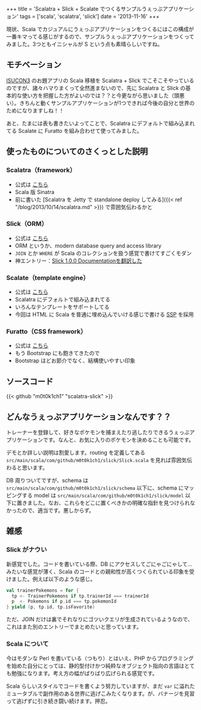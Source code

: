 +++
title = 'Scalatra + Slick + Scalate でつくるサンプルうぇっぶアプリケーション'
tags = ['scala', 'scalatra', 'slick']
date = '2013-11-16'
+++

現状、Scala でカジュアルにうぇっぶアプリケーションをつくるにはこの構成が一番キマってる感じがするので、サンプルうぇっぶアプリケーションをつくってみました。3つともイニシャルが S という点も素晴らしいですね。

<!--more-->

## モチベーション

[ISUCON3](http://isucon.net) のお題アプリの Scala 移植を Scalatra + Slick でこそこそやっているのですが、諸々ハマりまくって全然進まないので、先に Scalatra と Slick の基本的な使い方を把握した方がよいのでは？？と今更ながら思いました（頭悪い）。きちんと動くサンプルアプリケーションが1つできれば今後の自分と世界のためになりますしね！！

あと、たまには表も書きたいよってことで、Scalatra にデフォルトで組み込まれてる Scalate に Furatto を組み合わせて使ってみました。

## 使ったものについてのさくっとした説明

### Scalatra（framework）

- 公式は [こちら](http://www.scalatra.org)
- Scala 版 Sinatra
- 前に書いた [Scalatra を Jetty で standalone deploy してみる]({{< ref "/blog/2013/10/14/scalatra.md" >}}) で雰囲気伝わるかと

### Slick（ORM）

- 公式は [こちら](http://slick.typesafe.com)
- ORM というか、modern database query and access library
- `JOIN` とか `WHERE` が Scala のコレクションを扱う感覚で書けてすごくモダン
- 神エントリー：[Slick 1.0.0 Documentationを翻訳した](http://qiita.com/krrrr38/items/488ffc49a01cca8425f8)

### Scalate（template engine）

- 公式は [こちら](http://scalate.fusesource.org)
- Scalatra にデフォルトで組み込まれてる
- いろんなテンプレートをサポートしてる
- 今回は HTML に Scala を普通に埋め込んでいける感じで書ける [SSP](http://scalate.fusesource.org/documentation/ssp-reference.html) を採用

### Furatto（CSS framework）

- 公式は [こちら](http://icalialabs.github.io/furatto)
- もう Bootstrap にも飽きてきたので
- Bootstrap ほどお節介でなく、結構使いやすい印象

## ソースコード

{{< github "m0t0k1ch1" "scalatra-slick" >}}

## どんなうぇっぶアプリケーションなんです？？

トレーナーを登録して、好きなポケモンを捕まえたり逃したりできるうぇっぶアプリケーションです。なんと、お気に入りのポケモンを決めることも可能です。

デモとか詳しい説明は割愛します。routing を定義してある `src/main/scala/com/github/m0t0k1ch1/slick/Slick.scala` を見れば雰囲気伝わると思います。

DB 周りついてですが、schema は `src/main/scala/com/github/m0t0k1ch1/slick/schema` 以下に、schema にマッピングする model は `src/main/scala/com/github/m0t0k1ch1/slick/model` 以下に置きました。なお、これらをどこに置くべきかの明確な指針を見つけられなかったので、適当です。悪しからず。

## 雑感

### Slick がナウい

新感覚でした。コードを書いている際、DB にアクセスしてごにゃごにゃして…みたいな感覚が薄く、Scala のコードとの親和性が高くつくられている印象を受けました。例えば以下のような感じ。

``` scala
val trainerPokemons = for {
  tp <- TrainerPokemons if tp.trainerId === trainerId
  p  <- Pokemons if p.id === tp.pokemonId
} yield (p, tp.id, tp.isFavorite)
```

ただ、JOIN だけは裏でそれなりにゴツいクエリが生成されているようなので、これはまた別のエントリーでまとめたいと思っています。

### Scala について

今はモダンな Perl を書いている（つもり）とはいえ、PHP からプログラミングを始めた自分にとっては、静的型付けかつ純粋なオブジェクト指向の言語はとても勉強になります。考え方の幅がばりばり広げられる感覚です。

Scala らしいスタイルでコードを書くよう努力していますが、まだ `var` に溢れたミュータブルで副作用のある世界に逃げこみたくなります。が、バナージを見習って逃げずに引き続き闘い続けます。押忍。
